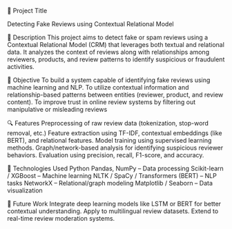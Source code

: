 📌 Project Title


Detecting Fake Reviews using Contextual Relational Model


📝 Description
This project aims to detect fake or spam reviews using a Contextual Relational Model (CRM) that leverages both textual and relational data. It analyzes the context of reviews along with relationships among reviewers, products, and review patterns to identify suspicious or fraudulent activities.


🎯 Objective
To build a system capable of identifying fake reviews using machine learning and NLP.
To utilize contextual information and relationship-based patterns between entities (reviewer, product, and review content).
To improve trust in online review systems by filtering out manipulative or misleading reviews


🔍 Features
Preprocessing of raw review data (tokenization, stop-word removal, etc.)
Feature extraction using TF-IDF, contextual embeddings (like BERT), and relational features.
Model training using supervised learning methods.
Graph/network-based analysis for identifying suspicious reviewer behaviors.
Evaluation using precision, recall, F1-score, and accuracy.

🧠 Technologies Used
Python
Pandas, NumPy – Data processing
Scikit-learn / XGBoost – Machine learning
NLTK / SpaCy / Transformers (BERT) – NLP tasks
NetworkX – Relational/graph modeling
Matplotlib / Seaborn – Data visualization

🚀 Future Work
Integrate deep learning models like LSTM or BERT for better contextual understanding.
Apply to multilingual review datasets.
Extend to real-time review moderation systems.
